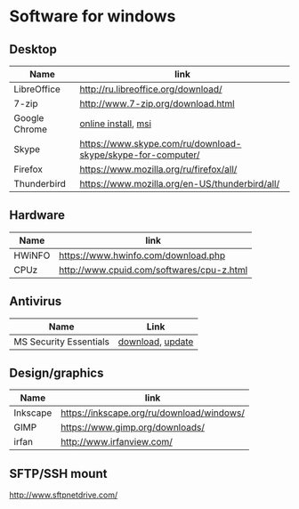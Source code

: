 # Software for windows

## Desktop

Name                | link
--------------------|----------------------------------------------------------------------
LibreOffice         | http://ru.libreoffice.org/download/
7-zip               | http://www.7-zip.org/download.html
Google Chrome       | [online install](https://www.google.ru/chrome/browser/desktop/index.html), [msi](https://enterprise.google.com/intl/en_version/chrome/chrome-browser/)
Skype               | https://www.skype.com/ru/download-skype/skype-for-computer/
Firefox             | https://www.mozilla.org/ru/firefox/all/
Thunderbird         | https://www.mozilla.org/en-US/thunderbird/all/

## Hardware
Name    | link
--------|----------------------------------------------
 HWiNFO | https://www.hwinfo.com/download.php
 CPUz   | http://www.cpuid.com/softwares/cpu-z.html

## Antivirus
Name                   | Link
-----------------------|--------------------------------------------------------------
MS Security Essentials | [download](https://www.microsoft.com/ru-ru/download/details.aspx?id=5201), [update](https://support.microsoft.com/ru-ru/help/971606/how-to-manually-download-the-latest-definition-updates-for-microsoft-s)

## Design/graphics

Name        | link
------------|-------------------------------------------
Inkscape    |https://inkscape.org/ru/download/windows/
GIMP        |https://www.gimp.org/downloads/
irfan       |http://www.irfanview.com/

## SFTP/SSH mount
http://www.sftpnetdrive.com/
